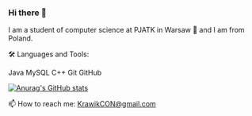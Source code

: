 ### Hi there 👋

I am a student of computer science at PJATK in Warsaw 🚀 and I am from Poland.

🛠️ Languages and Tools:

Java MySQL C++ Git GitHub


[![Anurag's GitHub stats](https://github-readme-stats.vercel.app/api?username=Krawik01)](https://github.com/anuraghazra/github-readme-stats)


📫 How to reach me: KrawikCON@gmail.com
